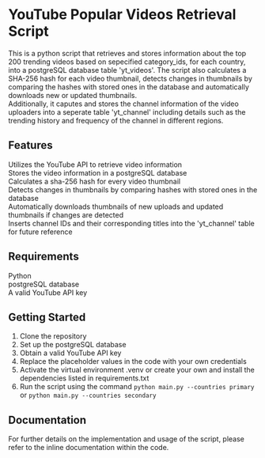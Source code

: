 # YouTube Popular Videos Retrieval Script
This is a python script that retrieves and stores information about the top 200 trending videos based on sepecified category_ids, for each country, into a postgreSQL database table 'yt_videos'. The script also calculates a SHA-256 hash for each video thumbnail, detects changes in thumbnails by comparing the hashes with stored ones in the database and automatically downloads new or updated thumbnails. <br> Additionally, it caputes and stores the channel information of the video uploaders into a seperate table 'yt_channel' including details such as the trending history and frequency of the channel in different regions.  

## Features
Utilizes the YouTube API to retrieve video information <br>
Stores the video information in a postgreSQL database <br>
Calculates a sha-256 hash for every video thumbnail <br>
Detects changes in thumbnails by comparing hashes with stored ones in the database<br>
Automatically downloads thumbnails of new uploads and updated thumbnails if changes are detected <br>
Inserts channel IDs and their corresponding titles into the 'yt_channel' table for future reference

## Requirements
Python<br>
postgreSQL database<br>
A valid YouTube API key

## Getting Started
1. Clone the repository <br>
2. Set up the postgreSQL database<br>
3. Obtain a valid YouTube API key<br>
4. Replace the placeholder values in the code with your own credentials<br>
5. Activate the virtual environment .venv or create your own and install the dependencies listed in requirements.txt
6. Run the script using the command `python main.py --countries primary` or `python main.py --countries secondary`

## Documentation
For further details on the implementation and usage of the script, please refer to the inline documentation within the code.
